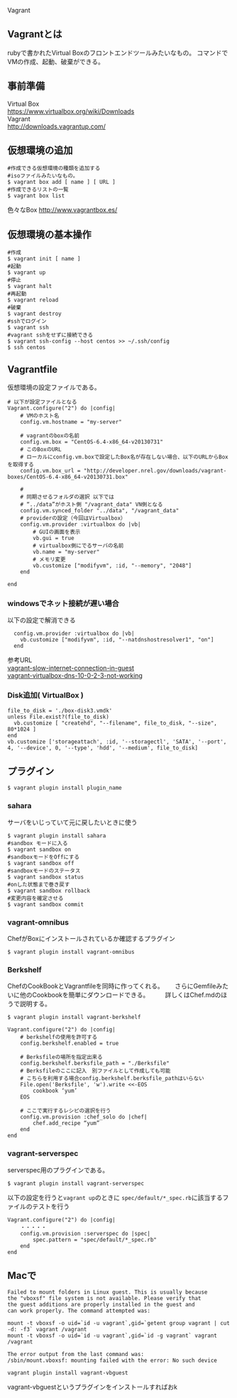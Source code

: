 Vagrant

## Vagrantとは
rubyで書かれたVirtual Boxのフロントエンドツールみたいなもの。
コマンドでVMの作成、起動、破棄ができる。

## 事前準備
Virtual Box  
https://www.virtualbox.org/wiki/Downloads  
Vagrant  
http://downloads.vagrantup.com/  

## 仮想環境の追加

```
#作成できる仮想環境の種類を追加する
#isoファイルみたいなもの。
$ vagrant box add [ name ] [ URL ]
#作成できるリストの一覧
$ vagrant box list
```

色々なBox
http://www.vagrantbox.es/

## 仮想環境の基本操作

```
#作成
$ vagrant init [ name ]
#起動
$ vagrant up
#停止
$ vagrant halt
#再起動
$ vagrant reload
#破棄
$ vagrant destroy
#sshでログイン
$ vagrant ssh
#vagrant sshをせずに接続できる
$ vagrant ssh-config --host centos >> ~/.ssh/config
$ ssh centos
```

## Vagrantfile

仮想環境の設定ファイルである。

```
# 以下が設定ファイルとなる
Vagrant.configure("2") do |config|
	# VMのホスト名
	config.vm.hostname = "my-server"

	# vagrantのboxの名前
	config.vm.box = "CentOS-6.4-x86_64-v20130731"
	# このBoxのURL
	# ローカルにconfig.vm.boxで設定したBox名が存在しない場合、以下のURLからBoxを取得する
	config.vm.box_url = "http://developer.nrel.gov/downloads/vagrant-boxes/CentOS-6.4-x86_64-v20130731.box"

	# 
	# 同期させるフォルダの選択 以下では 
	# “../data”がホスト側 "/vagrant_data" VN側となる
	config.vm.synced_folder "../data", "/vagrant_data"
	# providerの設定（今回はVirtualbox）
	config.vm.provider :virtualbox do |vb|
		# GUIの画面を表示
		vb.gui = true	
		# virtualbox側にでるサーバの名前
		vb.name = "my-server"
		# メモリ変更
		vb.customize ["modifyvm", :id, "--memory", "2048"]
	end

end
```

### windowsでネット接続が遅い場合

以下の設定で解消できる  

```
  config.vm.provider :virtualbox do |vb|
    vb.customize ["modifyvm", :id, "--natdnshostresolver1", "on"]
  end
```

参考URL  
[vagrant-slow-internet-connection-in-guest](http://serverfault.com/questions/495914/vagrant-slow-internet-connection-in-guest)  
[vagrant-virtualbox-dns-10-0-2-3-not-working](http://serverfault.com/questions/453185/vagrant-virtualbox-dns-10-0-2-3-not-working)  


### Disk追加( VirtualBox )


```
file_to_disk = './box-disk3.vmdk'
unless File.exist?(file_to_disk)
  vb.customize [ "createhd", "--filename", file_to_disk, "--size", 80*1024 ]
end
vb.customize ['storageattach', :id, '--storagectl', 'SATA', '--port', 4, '--device', 0, '--type', 'hdd', '--medium', file_to_disk]

```


## プラグイン  

```
$ vagrant plugin install plugin_name
```
  
### sahara
サーバをいじっていて元に戻したいときに使う  

```
$ vagrant plugin install sahara
#sandbox モードに入る
$ vagrant sandbox on
#sandboxモードをOffにする
$ vagrant sandbox off
#sandboxモードのステータス
$ vagrant sandbox status
#onした状態まで巻き戻す
$ vagrant sandbox rollback
#変更内容を確定させる
$ vagrant sandbox commit
```

### vagrant-omnibus  
ChefがBoxにインストールされているか確認するプラグイン

```
$ vagrant plugin install vagrant-omnibus
```

### Berkshelf  
ChefのCookBookとVagrantfileを同時に作ってくれる。　　
さらにGemfileみたいに他のCookbookを簡単にダウンロードできる。  　　
詳しくはChef.mdのほうで説明する。  

```
$ vagrant plugin install vagrant-berkshelf
```

```Vagrantfile
Vagrant.configure("2") do |config|
	# berkshelfの使用を許可する
	config.berkshelf.enabled = true

	# Berksfileの場所を指定出来る
	config.berkshelf.berksfile_path = "./Berksfile"
	# Berksfileのここに記入　別ファイルとして作成しても可能
	# こちらを利用する場合config.berkshelf.berksfile_pathはいらない
  	File.open('Berksfile', 'w').write <<-EOS
    	cookbook ‘yum’
  	EOS

	# ここで実行するレシピの選択を行う
  	config.vm.provision :chef_solo do |chef|
    	chef.add_recipe “yum”
  	end
end

```

### vagrant-serverspec

serverspec用のプラグインである。

```
$ vagrant plugin install vagrant-serverspec
```

以下の設定を行うと`vagrant up`のときに
`spec/default/*_spec.rb`に該当するファイルのテストを行う

```
Vagrant.configure("2") do |config|
	・・・・・
	config.vm.provision :serverspec do |spec|
		spec.pattern = "spec/default/*_spec.rb"
  	end
end
```

## Macで

```
Failed to mount folders in Linux guest. This is usually because
the "vboxsf" file system is not available. Please verify that
the guest additions are properly installed in the guest and
can work properly. The command attempted was:

mount -t vboxsf -o uid=`id -u vagrant`,gid=`getent group vagrant | cut -d: -f3` vagrant /vagrant
mount -t vboxsf -o uid=`id -u vagrant`,gid=`id -g vagrant` vagrant /vagrant

The error output from the last command was:
/sbin/mount.vboxsf: mounting failed with the error: No such device
```

```
vagrant plugin install vagrant-vbguest
```

vagrant-vbguestというプラグインをインストールすればおk
